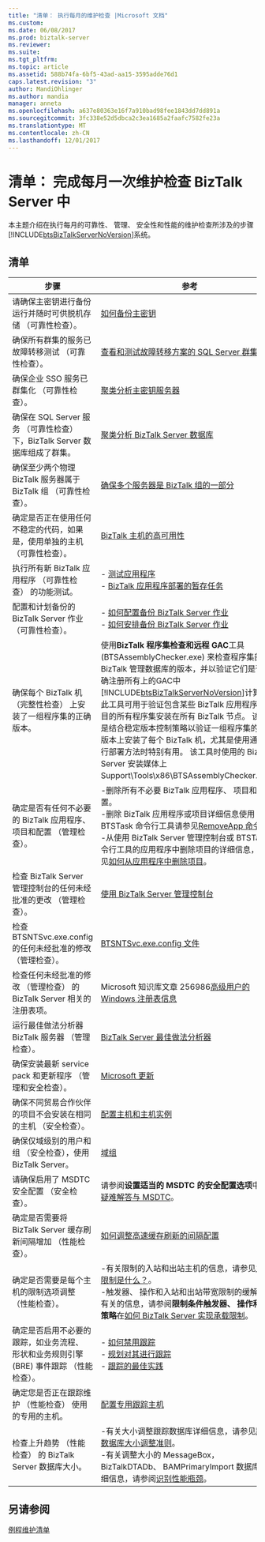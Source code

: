 ```yaml
---
title: "清单： 执行每月的维护检查 |Microsoft 文档"
ms.custom: 
ms.date: 06/08/2017
ms.prod: biztalk-server
ms.reviewer: 
ms.suite: 
ms.tgt_pltfrm: 
ms.topic: article
ms.assetid: 588b74fa-6bf5-43ad-aa15-3595adde76d1
caps.latest.revision: "3"
author: MandiOhlinger
ms.author: mandia
manager: anneta
ms.openlocfilehash: a637e80363e16f7a910bad98fee1843dd7dd891a
ms.sourcegitcommit: 3fc338e52d5dbca2c3ea1685a2faafc7582fe23a
ms.translationtype: MT
ms.contentlocale: zh-CN
ms.lasthandoff: 12/01/2017
---
```

# <a name="checklist-complete-monthly-maintenance-checks-in-biztalk-server"></a>清单： 完成每月一次维护检查 BizTalk Server 中
本主题介绍在执行每月的可靠性、 管理、 安全性和性能的维护检查所涉及的步骤[!INCLUDE[btsBizTalkServerNoVersion](../includes/btsbiztalkservernoversion-md.md)]系统。  

## <a name="checklist"></a>清单
|步骤|参考|  
|-----------|---------------|  
|请确保主密钥进行备份运行并随时可供脱机存储 （可靠性检查）。|[如何备份主密钥](../core/how-to-back-up-the-master-secret.md)|  
|确保所有群集的服务已故障转移测试 （可靠性检查）。|[查看和测试故障转移方案的 SQL Server 群集配置](../technical-guides/reviewing-and-testing-sql-server-cluster-configuration-for-failover-scenarios.md)|  
|确保企业 SSO 服务已群集化 （可靠性检查）。|[聚类分析主密钥服务器](../technical-guides/clustering-the-master-secret-server.md)|  
|确保在 SQL Server 服务 （可靠性检查） 下，BizTalk Server 数据库组成了群集。|[聚类分析 BizTalk Server 数据库](../technical-guides/clustering-the-biztalk-server-databases2.md)|  
|确保至少两个物理 BizTalk 服务器属于 BizTalk 组 （可靠性检查）。|[确保多个服务器是 BizTalk 组的一部分](../technical-guides/maintaining-reliability.md#BKMK_BTSGrp)|  
|确定是否正在使用任何不稳定的代码，如果是，使用单独的主机 （可靠性检查）。|[BizTalk 主机的高可用性](../technical-guides/high-availability-for-biztalk-hosts.md)|  
|执行所有新 BizTalk 应用程序 （可靠性检查） 的功能测试。|-   [测试应用程序](../technical-guides/testing-an-application.md)<br />-   [BizTalk 应用程序部署的暂存任务](../core/staging-tasks-for-biztalk-application-deployment.md)|  
|配置和计划备份的 BizTalk Server 作业 （可靠性检查）。|-   [如何配置备份 BizTalk Server 作业](../core/how-to-configure-the-backup-biztalk-server-job.md)<br />-   [如何安排备份 BizTalk Server 作业](../core/how-to-schedule-the-backup-biztalk-server-job.md)|  
|确保每个 BizTalk 机 （完整性检查） 上安装了一组程序集的正确版本。|使用**BizTalk 程序集检查和远程 GAC**工具 (BTSAssemblyChecker.exe) 来检查程序集部署到 BizTalk 管理数据库的版本，并以验证它们是否正确注册所有上的GAC中[!INCLUDE[btsBizTalkServerNoVersion](../includes/btsbiztalkservernoversion-md.md)]计算机。 此工具可用于验证包含某些 BizTalk 应用程序的项目的所有程序集安装在所有 BizTalk 节点。 该工具是结合稳定版本控制策略以验证一组程序集的正确版本上安装了每个 BizTalk 机，尤其是使用通过并行部署方法时特别有用。 该工具时使用的 BizTalk Server 安装媒体上 Support\Tools\x86\BTSAssemblyChecker.exe。|  
|确定是否有任何不必要的 BizTalk 应用程序、 项目和配置 （管理检查）。|-删除所有不必要 BizTalk 应用程序、 项目和配置。<br />-删除 BizTalk 应用程序或项目详细信息使用 BTSTask 命令行工具请参见[RemoveApp 命令](../core/removeapp-command.md)。<br />-从使用 BizTalk Server 管理控制台或 BTSTask 命令行工具的应用程序中删除项目的详细信息，请参见[如何从应用程序中删除项目](../core/how-to-remove-an-artifact-from-an-application.md)。|  
|检查 BizTalk Server 管理控制台的任何未经批准的更改 （管理检查）。|[使用 BizTalk Server 管理控制台](../core/using-the-biztalk-server-administration-console.md)|  
|检查 BTSNTSvc.exe.config 的任何未经批准的修改 （管理检查）。|[BTSNTSvc.exe.config 文件](../core/btsntsvc-exe-config-file.md)|  
|检查任何未经批准的修改 （管理检查） 的 BizTalk Server 相关的注册表项。|Microsoft 知识库文章 256986[高级用户的 Windows 注册表信息](https://support.microsoft.com/kb/256986)|  
|运行最佳做法分析器 BizTalk 服务器 （管理检查）。|[BizTalk Server 最佳做法分析器](https://www.microsoft.com/download/details.aspx?id=43382)|  
|确保安装最新 service pack 和更新程序 （管理和安全检查）。|[Microsoft 更新](https://support.microsoft.com/help/12373/windows-update-faq)|  
|确保不同贸易合作伙伴的项目不会安装在相同的主机 （安全检查）。|[配置主机和主机实例](../technical-guides/configuring-hosts-and-host-instances.md)|  
|确保仅域级别的用户和组 （安全检查），使用 BizTalk Server。|[域组](../core/domain-groups.md)|  
|请确保启用了 MSDTC 安全配置 （安全检查）。|请参阅**设置适当的 MSDTC 的安全配置选项**中[问题疑难解答与 MSDTC](../core/troubleshooting-problems-with-msdtc.md)。|  
|确定是否需要将 BizTalk Server 缓存刷新间隔增加 （性能检查）。|[如何调整高速缓存刷新的间隔配置](../technical-guides/how-to-adjust-the-configuration-cache-refresh-interval.md)|  
|确定是否需要是每个主机的限制选项调整 （性能检查）。|-有关限制的入站和出站主机的信息，请参见[主机限制是什么？](../core/what-is-host-throttling.md)。<br />-触发器、 操作和入站和出站带宽限制的缓解策略有关的信息，请参阅**限制条件触发器、 操作和缓解策略**在[如何 BizTalk Server 实现承载限制](../core/how-biztalk-server-implements-host-throttling.md)。|  
|确定是否启用不必要的跟踪，如业务流程、 形状和业务规则引擎 (BRE) 事件跟踪 （性能检查）。|-   [如何禁用跟踪](../technical-guides/how-to-disable-tracking.md)<br />-   [规划对其进行跟踪](../technical-guides/planning-for-tracking.md)<br />-   [跟踪的最佳实践](../technical-guides/planning-for-tracking.md#BKMK_TrackingBP)|  
|确定您是否正在跟踪维护 （性能检查） 使用的专用的主机。|[配置专用跟踪主机](../technical-guides/configuring-a-dedicated-tracking-host.md)|  
|检查上升趋势 （性能检查） 的 BizTalk Server 数据库大小。|-有关大小调整跟踪数据库详细信息，请参见[跟踪数据库大小调整准则](../core/tracking-database-sizing-guidelines.md)。<br />-有关调整大小的 MessageBox，BizTalkDTADb、 BAMPrimaryImport 数据库的详细信息，请参阅[识别性能瓶颈](../core/identifying-performance-bottlenecks.md)。|  
  
## <a name="see-also"></a>另请参阅  
 [例程维护清单](../technical-guides/routine-maintenance-checklists.md)
